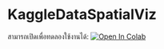 # KaggleDataSpatialViz

สามารถเปิดเพื่อทดลองใช้งานได้:
[![Open In Colab](https://colab.research.google.com/assets/colab-badge.svg)](https://colab.research.google.com/github/programmer910/KaggleDataSpatialViz/blob/main/KaggleData_SpatialViz.ipynb)



